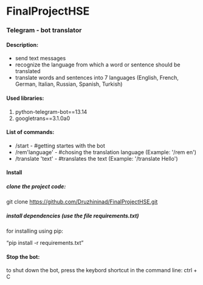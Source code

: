 # FinalProjectHSE

### **Telegram - bot translator**

#### Description:
* send text messages
* recognize the language from which a word or sentence should be translated
* translate words and sentences into 7 languages (English, French, German, Italian, Russian, Spanish, Turkish)

#### Used libraries:
1. python-telegram-bot==13.14
2. googletrans==3.1.0a0


#### List of commands:
* /start - #getting startes with the bot 
* /rem'language' - #chosing the translation language (Example: '/rem en')
* /translate 'text' - #translates the text (Example: '/translate Hello')

#### Install
##### clone the project code:

git clone https://github.com/Druzhininad/FinalProjectHSE.git

##### install dependencies (use the file requirements.txt)

for installing using pip:

“pip install -r requirements.txt”

#### Stop the bot:

to shut down the bot, press the keybord shortcut in the command line: ctrl + C
